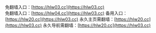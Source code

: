 免翻墙入口：[https://hlw03.cc](https://hlw03.cc)
<br>
免翻墙入口：[https://hlw04.cc](https://hlw03.cc)
备用入口：[https://hlw20.cc](https://hlw03.cc)
永久主页需翻墙：[https://hlw20.cc](https://hlw03.cc)
永久导航需翻墙：[https://hlw20.cc](https://hlw03.cc)
